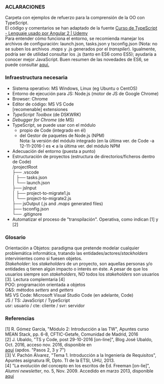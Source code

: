 ### ACLARACIONES
Carpeta con ejemplos de refuerzo para la comprensión de la OO con TypeScript.  
El código y comentarios se han adaptado de la fuente [Curso de TypeScript - Lenguaje usado por Angular 2 | Udemy](https://www.udemy.com/curso-de-typescript-el-lenguaje-utilizado-por-angular-2/)  
Para entender cómo funciona el entorno, se recomienda manejar los archivos de configuración: launch.json, tasks.json y tsconfig.json (Nota: no se suben los archivos .*maps* y .js generados por el *transpiler*). Igualmente, podría ser de utilidad consultar los .js (tanto en ES6 como ES5); ayudaría a conocer mejor JavaScript. Buen resumen de las novedades de ES6, se puede consultar [aquí.](http://es6-features.org/#Constants)  
### Infraestructura necesaria  
- Sistema operativo: MS Windows, Linux (eg Ubuntu o CentOS)
- Entorno de ejecución para JS: Node.js (motor de JS de Google Chrome)
- Browser: Chrome
- Editor de código: MS VS Code  
  [recomenable] extensiones  
 - *TypeScript Toolbox* (de DSKWRK)  
 - *Debugger for Chrome* (de MS)  
- TypeScript, se puede usar con el módulo  
  - propio de Code (integrado en él)  
  - del Gestor de paquetes de Node.js (NPM)  
  Nota: la versión del módulo integrado (en la última ver. de Code -a 12-11-2016-) es **<** a la última ver. del módulo NPM  
- Adecuación del entorno (puesta a punto)  
 - Estructuración de proyectos (estructura de directorios/ficheros dentro de Code)  
   /projectRoot  
   ├── .vscode  
   │      ├── tasks.json  
   │      └── launch.json  
   ├── jsInput  
   │      ├── project-to-migrate1.js  
   │      └── project-to-migrate2.js  
   ├── jsOutput (.js and *.maps* generated files)  
   ├── tsconfig.json  
   └── .gitignore  
 - Automatizar el proceso de "transpilación". Operativa, como indican [1] y [2]  

### Glosario
Orientación a Objetos: paradigma que pretende modelar cualquier problemática informática, tratando las entidades/actores/*stackholders* intervinientes como si fuesen objetos.  
*Stakeholder*: los *stakeholders* de un proyecto, son aquellas personas y/o entidades q tienen algún impacto o interés en éste. A pesar de que los usuarios siempre son *stakeholders*, NO todos los *stakeholders* son usuarios [3]. Lectura complemtaria [4]  
POO: programación orientada a objetos  
G&S: métodos *setters* and *getters*  
MS VS Code: Microsoft Visual Studio Code (en adelante, Code)  
JS / TS: JavaScript / TypeScript  
usr: usuario / cte: cliente / svr: servidor  

### Referencias  
[1] R. Gómez García, "Módulo 2: Introducción a las TW", Apuntes curso MEAN Stack, pp. 6-8, CFTIC-Getafe, Comunidad de Madrid, 2016  
[2] J. Ubaldo, "TS y Code, post 29-10-2016 [on-line]", Blog José Ubaldo, Oct. 2016, acceso nov. 2016, disponible en  
[aquí](https://joseucarvajal.wordpress.com/tag/typescript/) (apdos. "Pasos 2, 3 y 7")  
[3] V. Pachón Álvarez, "Tema 1. Introducción a la Ingeniería de Requisitos", Apuntes asignatura IR, Dpto. TI de la ETSI, UHU, 2013.  
[4] "La evolución del concepto en los escritos de Ed. Freeman [on-lie]", *Alumni newsletter*, no. 5, Nov. 2009. Accedido en marzo 2013, disponible [aquí](http://www.iese.edu/es/files/La%20evaluaci%C3%B3n%20del%20concepto%20de%20stakeholders%20seg%C3%BAn%20Freeman_tcm5-39688.pdf)  